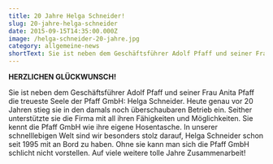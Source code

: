 ```yaml
---
title: 20 Jahre Helga Schneider!
slug: 20-jahre-helga-schneider
date: 2015-09-15T14:35:00.000Z
image: /helga-schneider-20-jahre.jpg
category: allgemeine-news
shortText: Sie ist neben dem Geschäftsführer Adolf Pfaff und seiner Frau Anita Pfaff die treueste Seele der Pfaff GmbH Helga Schneider.
---
```


<strong>HERZLICHEN GLÜCKWUNSCH!</strong></p>

<p>Sie ist neben dem Geschäftsführer Adolf Pfaff und seiner Frau Anita Pfaff die treueste Seele der Pfaff GmbH: Helga Schneider. Heute genau vor 20 Jahren stieg sie in den damals noch überschaubaren Betrieb ein. Seither unterstützte sie die Firma mit all ihren Fähigkeiten und Möglichkeiten. Sie kennt die Pfaff GmbH wie ihre eigene Hosentasche. In unserer schnelllebigen Welt sind wir besonders stolz darauf, Helga Schneider schon seit 1995 mit an Bord zu haben. Ohne sie kann man sich die Pfaff GmbH schlicht nicht vorstellen. Auf viele weitere tolle Jahre Zusammenarbeit!</p>

